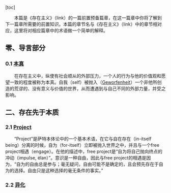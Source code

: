 [toc]

&emsp;&emsp;本篇是《存在主义》（link）的一篇前置预备篇章，在这一篇章中你将了解到下一篇章所需要的前置知识。本篇的章节名与《存在主义》（link）中的章节相对应，这里将对相应篇章中的术语做一个简单的解释。

## 零、导言部分

### 0.1 [本真](https://en.wikipedia.org/wiki/Authenticity_(philosophy))

&emsp;&emsp;在存在主义中，纵使有社会顺从的外部压力，一个人的行为与他的价值观和愿望一致的程度被称为本真。自我（self）被抛入（[Geworfenheit](https://en.wikipedia.org/wiki/Thrownness)）一个非他所创造的荒谬的、没有意义与价值的世界，从而遭遇到与自己不同的外部力量，并受之影响。

## 二、存在先于本质

### 2.1 [Project](https://www.cambridge.org/core/books/abs/jeanpaul-sartre/fundamental-project/D2C2415B0BE3993EED05CB0105DA54DD)

&emsp;&emsp;“Project”是萨特本体论中的一个基本术语，在它与自在存在（in-itself being）分离的时候，自为（for-itself）立即被抛入世界之中，并且与一个free project相遇（engage）。在他的描述中，free project是“自为将自己抛向终点的冲动（impulse, élan）”。意识是一种自由，因此与free project的相遇是因为，“自为的自由总是参与；毫无疑问，自由可能不是确定的，且会预先存在于自为的选择。自由只是这种选择的毫无条件的事实。”


### 2.2 [异化](https://matters.news/@philosophia/%E4%BB%80%E4%B9%88%E6%98%AF%E5%BC%82%E5%8C%96-%E4%BB%80%E4%B9%88%E6%98%AF%E7%89%A9%E5%8C%96-%E5%93%B2%E6%99%AE-zdpuAqdXG3pnDyXSS6mgZ9mjsy9cMQZr1pRhXvDRyG7iborzX)
